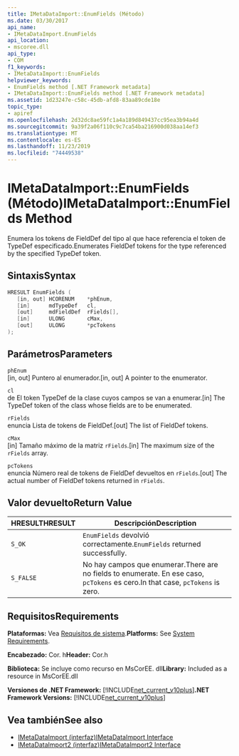 ```yaml
---
title: IMetaDataImport::EnumFields (Método)
ms.date: 03/30/2017
api_name:
- IMetaDataImport.EnumFields
api_location:
- mscoree.dll
api_type:
- COM
f1_keywords:
- IMetaDataImport::EnumFields
helpviewer_keywords:
- EnumFields method [.NET Framework metadata]
- IMetaDataImport::EnumFields method [.NET Framework metadata]
ms.assetid: 1d23247e-c58c-45db-afd8-83aa89cde18e
topic_type:
- apiref
ms.openlocfilehash: 2d32dc8ae59fc1a4a189d849437cc95ea3b94a4d
ms.sourcegitcommit: 9a39f2a06f110c9c7ca54ba216900d038aa14ef3
ms.translationtype: MT
ms.contentlocale: es-ES
ms.lasthandoff: 11/23/2019
ms.locfileid: "74449538"
---
```

# <a name="imetadataimportenumfields-method"></a><span data-ttu-id="7bb4d-102">IMetaDataImport::EnumFields (Método)</span><span class="sxs-lookup"><span data-stu-id="7bb4d-102">IMetaDataImport::EnumFields Method</span></span>
<span data-ttu-id="7bb4d-103">Enumera los tokens de FieldDef del tipo al que hace referencia el token de TypeDef especificado.</span><span class="sxs-lookup"><span data-stu-id="7bb4d-103">Enumerates FieldDef tokens for the type referenced by the specified TypeDef token.</span></span>  
  
## <a name="syntax"></a><span data-ttu-id="7bb4d-104">Sintaxis</span><span class="sxs-lookup"><span data-stu-id="7bb4d-104">Syntax</span></span>  
  
```cpp  
HRESULT EnumFields (   
   [in, out] HCORENUM    *phEnum,   
   [in]      mdTypeDef   cl,   
   [out]     mdFieldDef  rFields[],   
   [in]      ULONG       cMax,   
   [out]     ULONG       *pcTokens  
);  
```  
  
## <a name="parameters"></a><span data-ttu-id="7bb4d-105">Parámetros</span><span class="sxs-lookup"><span data-stu-id="7bb4d-105">Parameters</span></span>  
 `phEnum`  
 <span data-ttu-id="7bb4d-106">[in, out] Puntero al enumerador.</span><span class="sxs-lookup"><span data-stu-id="7bb4d-106">[in, out] A pointer to the enumerator.</span></span>  
  
 `cl`  
 <span data-ttu-id="7bb4d-107">de El token TypeDef de la clase cuyos campos se van a enumerar.</span><span class="sxs-lookup"><span data-stu-id="7bb4d-107">[in] The TypeDef token of the class whose fields are to be enumerated.</span></span>  
  
 `rFields`  
 <span data-ttu-id="7bb4d-108">enuncia Lista de tokens de FieldDef.</span><span class="sxs-lookup"><span data-stu-id="7bb4d-108">[out] The list of FieldDef tokens.</span></span>  
  
 `cMax`  
 <span data-ttu-id="7bb4d-109">[in] Tamaño máximo de la matriz `rFields`.</span><span class="sxs-lookup"><span data-stu-id="7bb4d-109">[in] The maximum size of the `rFields` array.</span></span>  
  
 `pcTokens`  
 <span data-ttu-id="7bb4d-110">enuncia Número real de tokens de FieldDef devueltos en `rFields`.</span><span class="sxs-lookup"><span data-stu-id="7bb4d-110">[out] The actual number of FieldDef tokens returned in `rFields`.</span></span>  
  
## <a name="return-value"></a><span data-ttu-id="7bb4d-111">Valor devuelto</span><span class="sxs-lookup"><span data-stu-id="7bb4d-111">Return Value</span></span>  
  
|<span data-ttu-id="7bb4d-112">HRESULT</span><span class="sxs-lookup"><span data-stu-id="7bb4d-112">HRESULT</span></span>|<span data-ttu-id="7bb4d-113">Descripción</span><span class="sxs-lookup"><span data-stu-id="7bb4d-113">Description</span></span>|  
|-------------|-----------------|  
|`S_OK`|<span data-ttu-id="7bb4d-114">`EnumFields` devolvió correctamente.</span><span class="sxs-lookup"><span data-stu-id="7bb4d-114">`EnumFields` returned successfully.</span></span>|  
|`S_FALSE`|<span data-ttu-id="7bb4d-115">No hay campos que enumerar.</span><span class="sxs-lookup"><span data-stu-id="7bb4d-115">There are no fields to enumerate.</span></span> <span data-ttu-id="7bb4d-116">En ese caso, `pcTokens` es cero.</span><span class="sxs-lookup"><span data-stu-id="7bb4d-116">In that case, `pcTokens` is zero.</span></span>|  
  
## <a name="requirements"></a><span data-ttu-id="7bb4d-117">Requisitos</span><span class="sxs-lookup"><span data-stu-id="7bb4d-117">Requirements</span></span>  
 <span data-ttu-id="7bb4d-118">**Plataformas:** Vea [Requisitos de sistema](../../../../docs/framework/get-started/system-requirements.md).</span><span class="sxs-lookup"><span data-stu-id="7bb4d-118">**Platforms:** See [System Requirements](../../../../docs/framework/get-started/system-requirements.md).</span></span>  
  
 <span data-ttu-id="7bb4d-119">**Encabezado:** Cor. h</span><span class="sxs-lookup"><span data-stu-id="7bb4d-119">**Header:** Cor.h</span></span>  
  
 <span data-ttu-id="7bb4d-120">**Biblioteca:** Se incluye como recurso en MsCorEE. dll</span><span class="sxs-lookup"><span data-stu-id="7bb4d-120">**Library:** Included as a resource in MsCorEE.dll</span></span>  
  
 <span data-ttu-id="7bb4d-121">**Versiones de .NET Framework:** [!INCLUDE[net_current_v10plus](../../../../includes/net-current-v10plus-md.md)]</span><span class="sxs-lookup"><span data-stu-id="7bb4d-121">**.NET Framework Versions:** [!INCLUDE[net_current_v10plus](../../../../includes/net-current-v10plus-md.md)]</span></span>  
  
## <a name="see-also"></a><span data-ttu-id="7bb4d-122">Vea también</span><span class="sxs-lookup"><span data-stu-id="7bb4d-122">See also</span></span>

- [<span data-ttu-id="7bb4d-123">IMetaDataImport (interfaz)</span><span class="sxs-lookup"><span data-stu-id="7bb4d-123">IMetaDataImport Interface</span></span>](../../../../docs/framework/unmanaged-api/metadata/imetadataimport-interface.md)
- [<span data-ttu-id="7bb4d-124">IMetaDataImport2 (interfaz)</span><span class="sxs-lookup"><span data-stu-id="7bb4d-124">IMetaDataImport2 Interface</span></span>](../../../../docs/framework/unmanaged-api/metadata/imetadataimport2-interface.md)
